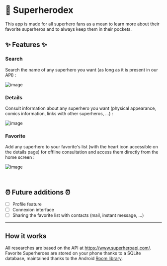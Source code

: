 # 🦸 Superherodex

This app is made for all superhero fans as a mean to learn more about their favorite superheros and to always keep them in their pockets. <br/>

## :sparkles: Features :sparkles:
### Search
Search the name of any superhero you want (as long as it is present in our API) :

![image](https://user-images.githubusercontent.com/62250627/159168204-52e01235-0612-49b0-a7f8-b3e2ad759882.png)

### Details
Consult information about any superhero you want (physical appearance, comics information, links with other superheros, ...) :

![image](https://user-images.githubusercontent.com/62250627/159168320-34727169-8931-4d6b-9475-cb0a70381864.png)


### Favorite
Add any superhero to your favorite's list (with the heart icon accessible on the details page) for offline consultation and access them directly from the home screen :

![image](https://user-images.githubusercontent.com/62250627/159168463-657b3c25-185e-4b26-a945-dd05caff7a3f.png)

<br/>  

## ⏰ Future additions ⏰
- [ ] Profile feature
- [ ] Connexion interface
- [ ] Sharing the favorite list with contacts (mail, instant message, ...)

---
## How it works
All researches are based on the API at https://www.superheroapi.com/.  
Favorite Superheroes are stored on your phone thanks to a SQLite database, maintained thanks to the Android [Room library](https://developer.android.com/jetpack/androidx/releases/room).